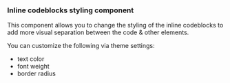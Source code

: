 ### Inline codeblocks styling component
This component allows you to change the styling of the inline codeblocks to add more visual separation between the code & other elements.

You can customize the following via theme settings:
- text color
- font weight
- border radius